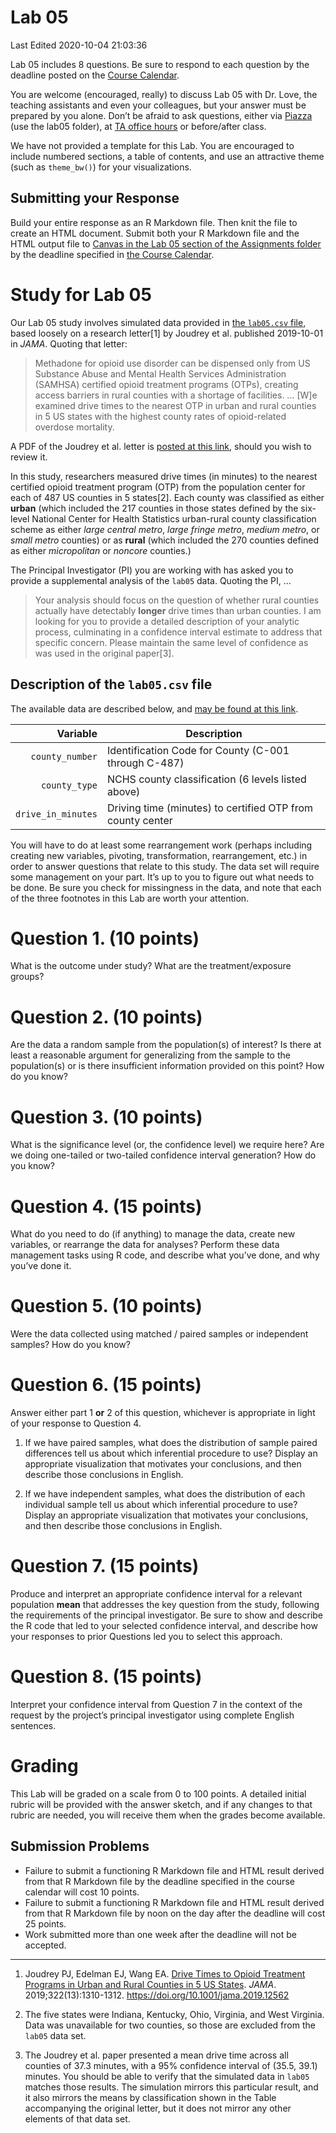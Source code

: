 Lab 05
================
Last Edited 2020-10-04 21:03:36

Lab 05 includes 8 questions. Be sure to respond to each question by the
deadline posted on the [Course
Calendar](https://thomaselove.github.io/431/calendar.html).

You are welcome (encouraged, really) to discuss Lab 05 with Dr. Love,
the teaching assistants and even your colleagues, but your answer must
be prepared by you alone. Don’t be afraid to ask questions, either via
[Piazza](https://piazza.com/case/fall2020/pqhs431) (use the lab05
folder), at [TA office
hours](https://thomaselove.github.io/431/contact.html) or before/after
class.

We have not provided a template for this Lab. You are encouraged to
include numbered sections, a table of contents, and use an attractive
theme (such as `theme_bw()`) for your visualizations.

## Submitting your Response

Build your entire response as an R Markdown file. Then knit the file to
create an HTML document. Submit both your R Markdown file and the HTML
output file to [Canvas in the Lab 05 section of the Assignments
folder](https://canvas.case.edu) by the deadline specified in [the
Course Calendar](https://thomaselove.github.io/431/calendar.html).

# Study for Lab 05

Our Lab 05 study involves simulated data provided in [the `lab05.csv`
file](https://raw.githubusercontent.com/THOMASELOVE/431-2020/master/labs/lab05/data/lab05.csv),
based loosely on a research letter\[1\] by Joudrey et al. published
2019-10-01 in *JAMA*. Quoting that letter:

> Methadone for opioid use disorder can be dispensed only from US
> Substance Abuse and Mental Health Services Administration (SAMHSA)
> certified opioid treatment programs (OTPs), creating access barriers
> in rural counties with a shortage of facilities. … \[W\]e examined
> drive times to the nearest OTP in urban and rural counties in 5 US
> states with the highest county rates of opioid-related overdose
> mortality.

A PDF of the Joudrey et al. letter is [posted at this
link](https://github.com/THOMASELOVE/431-2020/blob/master/labs/lab05/article/jama_joudrey_2019.pdf),
should you wish to review it.

In this study, researchers measured drive times (in minutes) to the
nearest certified opioid treatment program (OTP) from the population
center for each of 487 US counties in 5 states\[2\]. Each county was
classified as either **urban** (which included the 217 counties in those
states defined by the six-level National Center for Health Statistics
urban-rural county classification scheme as either *large central
metro*, *large fringe metro*, *medium metro*, or *small metro* counties)
or as **rural** (which included the 270 counties defined as either
*micropolitan* or *noncore* counties.)

The Principal Investigator (PI) you are working with has asked you to
provide a supplemental analysis of the `lab05` data. Quoting the PI, …

> Your analysis should focus on the question of whether rural counties
> actually have detectably **longer** drive times than urban counties. I
> am looking for you to provide a detailed description of your analytic
> process, culminating in a confidence interval estimate to address that
> specific concern. Please maintain the same level of confidence as was
> used in the original paper\[3\].

## Description of the `lab05.csv` file

The available data are described below, and [may be found at this
link](https://raw.githubusercontent.com/THOMASELOVE/431-2020/master/labs/lab05/data/lab05.csv).

|           Variable | Description                                                |
| -----------------: | ---------------------------------------------------------- |
|    `county_number` | Identification Code for County (C-001 through C-487)       |
|      `county_type` | NCHS county classification (6 levels listed above)         |
| `drive_in_minutes` | Driving time (minutes) to certified OTP from county center |

You will have to do at least some rearrangement work (perhaps including
creating new variables, pivoting, transformation, rearrangement, etc.)
in order to answer questions that relate to this study. The data set
will require some management on your part. It’s up to you to figure out
what needs to be done. Be sure you check for missingness in the data,
and note that each of the three footnotes in this Lab are worth your
attention.

# Question 1. (10 points)

What is the outcome under study? What are the treatment/exposure groups?

# Question 2. (10 points)

Are the data a random sample from the population(s) of interest? Is
there at least a reasonable argument for generalizing from the sample to
the population(s) or is there insufficient information provided on this
point? How do you know?

# Question 3. (10 points)

What is the significance level (or, the confidence level) we require
here? Are we doing one-tailed or two-tailed confidence interval
generation? How do you know?

# Question 4. (15 points)

What do you need to do (if anything) to manage the data, create new
variables, or rearrange the data for analyses? Perform these data
management tasks using R code, and describe what you’ve done, and why
you’ve done it.

# Question 5. (10 points)

Were the data collected using matched / paired samples or independent
samples? How do you know?

# Question 6. (15 points)

Answer either part 1 **or** 2 of this question, whichever is appropriate
in light of your response to Question 4.

1.  If we have paired samples, what does the distribution of sample
    paired differences tell us about which inferential procedure to use?
    Display an appropriate visualization that motivates your
    conclusions, and then describe those conclusions in English.

2.  If we have independent samples, what does the distribution of each
    individual sample tell us about which inferential procedure to use?
    Display an appropriate visualization that motivates your
    conclusions, and then describe those conclusions in English.

# Question 7. (15 points)

Produce and interpret an appropriate confidence interval for a relevant
population **mean** that addresses the key question from the study,
following the requirements of the principal investigator. Be sure to
show and describe the R code that led to your selected confidence
interval, and describe how your responses to prior Questions led you to
select this approach.

# Question 8. (15 points)

Interpret your confidence interval from Question 7 in the context of the
request by the project’s principal investigator using complete English
sentences.

# Grading

This Lab will be graded on a scale from 0 to 100 points. A detailed
initial rubric will be provided with the answer sketch, and if any
changes to that rubric are needed, you will receive them when the grades
become available.

## Submission Problems

  - Failure to submit a functioning R Markdown file and HTML result
    derived from that R Markdown file by the deadline specified in the
    course calendar will cost 10 points.
  - Failure to submit a functioning R Markdown file and HTML result
    derived from that R Markdown file by noon on the day after the
    deadline will cost 25 points.
  - Work submitted more than one week after the deadline will not be
    accepted.

-----

1.  Joudrey PJ, Edelman EJ, Wang EA. [Drive Times to Opioid Treatment
    Programs in Urban and Rural Counties in 5 US
    States](https://jamanetwork.com/journals/jama/fullarticle/2752051).
    *JAMA*. 2019;322(13):1310-1312.
    <https://doi.org/10.1001/jama.2019.12562>

2.  The five states were Indiana, Kentucky, Ohio, Virginia, and West
    Virginia. Data was unavailable for two counties, so those are
    excluded from the `lab05` data set.

3.  The Joudrey et al. paper presented a mean drive time across all
    counties of 37.3 minutes, with a 95% confidence interval of (35.5,
    39.1) minutes. You should be able to verify that the simulated data
    in `lab05` matches those results. The simulation mirrors this
    particular result, and it also mirrors the means by classification
    shown in the Table accompanying the original letter, but it does not
    mirror any other elements of that data set.
